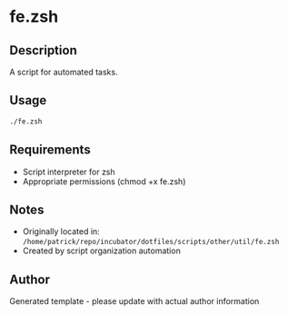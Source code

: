 # fe.zsh

## Description
A script for automated tasks.

## Usage
```zsh
./fe.zsh
```

## Requirements
- Script interpreter for zsh
- Appropriate permissions (chmod +x fe.zsh)

## Notes
- Originally located in: `/home/patrick/repo/incubator/dotfiles/scripts/other/util/fe.zsh`
- Created by script organization automation

## Author
Generated template - please update with actual author information
